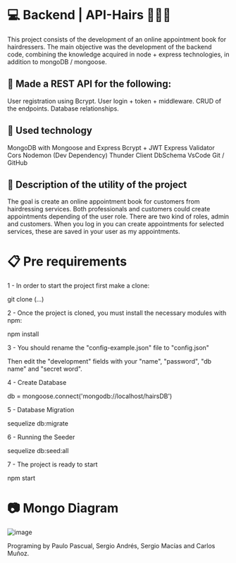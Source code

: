# 💻 Backend | API-Hairs 💇💇💇
This project consists of the development of an online appointment book for hairdressers. The main objective was the development of the backend code, combining the knowledge acquired in node + express technologies, in addition to mongoDB / mongoose.

## 🚧 Made a REST API for the following:
User registration using Bcrypt.
User login + token + middleware.
CRUD of the endpoints.
Database relationships.

## 🦾 Used technology
MongoDB with Mongoose and Express
Bcrypt + JWT
Express Validator
Cors
Nodemon (Dev Dependency)
Thunder Client
DbSchema
VsCode
Git / GitHub

## 👾 Description of the utility of the project
The goal is create an online appointment book for customers from hairdressing services.
Both professionals and customers could create appointments depending of the user role. There are two kind of roles, admin and customers.
When you log in you can create appointments for selected services, these are saved in your user as my appointments.

# 📋 Pre requirements
1 - In order to start the project first make a clone:

git clone (...)

2 - Once the project is cloned, you must install the necessary modules with npm:

npm install

3 - You should rename the "config-example.json" file to "config.json"

Then edit the "development" fields with your "name", "password", "db name" and "secret word".

4 - Create Database

db = mongoose.connect('mongodb://localhost/hairsDB')

5 - Database Migration

sequelize db:migrate

6 - Running the Seeder

sequelize db:seed:all

7 - The project is ready to start

npm start

# 📷 Mongo Diagram

![image](https://github.com/SergioAndres2023/API-Hairs/assets/123268218/d0d32d21-94c0-4dc1-a447-d705cd98f000)


Programing by Paulo Pascual, Sergio Andrés, Sergio Macías and Carlos Muñoz.
